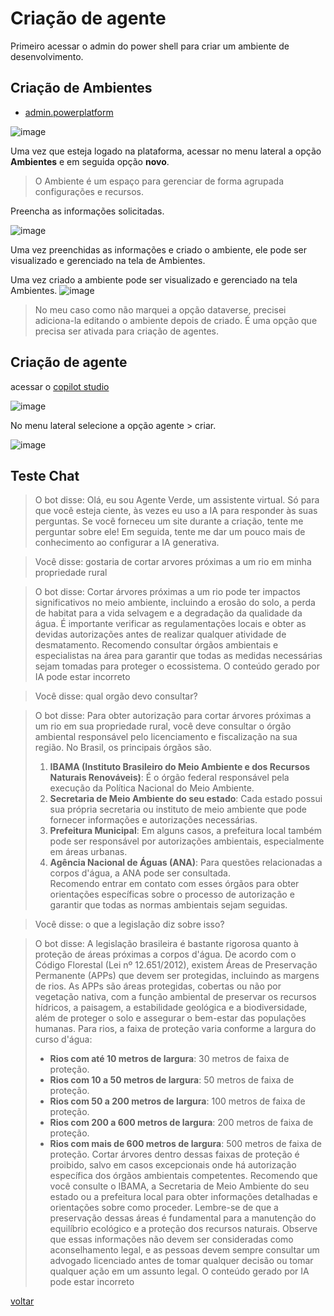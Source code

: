 # Criação de agente

Primeiro acessar o admin do power shell para criar um ambiente de desenvolvimento.

## Criação de Ambientes

- [admin.powerplatform](https://admin.powerplatform.microsoft.com/home)

![image](https://github.com/user-attachments/assets/5a29c233-b316-4966-be7c-ad89edc9c194)


Uma vez que esteja logado na plataforma, acessar no menu lateral a opção **Ambientes**  e em seguida opção **novo**.

> O Ambiente é um espaço para gerenciar de forma agrupada configurações e recursos.


Preencha as informações solicitadas.

![image](https://github.com/user-attachments/assets/1b09b537-03ee-48ce-9e5a-d55c7ac5d9d1)

Uma vez preenchidas as informações e criado o ambiente, ele pode ser visualizado e gerenciado na tela de Ambientes.

Uma vez criado a ambiente pode ser visualizado e gerenciado na tela Ambientes.
![image](https://github.com/user-attachments/assets/6cdce988-fa00-4835-bdd6-ecb70e69dc61)


> No meu caso como não marquei a opção dataverse, precisei adiciona-la editando o ambiente depois de criado.
> É uma opção que precisa ser ativada para criação de agentes.

## Criação de agente

acessar o [copilot studio](https://copilotstudio.microsoft.com/)

![image](https://github.com/user-attachments/assets/acb5f97f-b7de-4c59-9b87-9eff156a58da)

No menu lateral selecione  a opção agente > criar.

![image](https://github.com/user-attachments/assets/9e870fcd-3d4e-4e8d-a5e6-085d647951f6)



## Teste Chat

> O bot disse: Olá, eu sou Agente Verde, um assistente virtual. Só para que você esteja ciente, às vezes eu uso a IA para responder às suas perguntas. Se você forneceu um site durante a criação, tente me perguntar sobre ele! Em seguida, tente me dar um pouco mais de conhecimento ao configurar a IA generativa.

> Você disse: gostaria de cortar arvores próximas a um rio em minha propriedade rural

> O bot disse: Cortar árvores próximas a um rio pode ter impactos significativos no meio ambiente, incluindo a erosão do solo, a perda de habitat para a vida selvagem e a degradação da qualidade da água. É importante verificar as regulamentações locais e obter as devidas autorizações antes de realizar qualquer atividade de desmatamento. Recomendo consultar órgãos ambientais e especialistas na área para garantir que todas as medidas necessárias sejam tomadas para proteger o ecossistema. O conteúdo gerado por IA pode estar incorreto

> Você disse: qual orgão devo consultar?

> O bot disse:
>Para obter autorização para cortar árvores próximas a um rio em sua propriedade rural, você deve consultar o órgão ambiental responsável pelo licenciamento e fiscalização na sua região. No Brasil, os principais órgãos são.
> 1. **IBAMA (Instituto Brasileiro do Meio Ambiente e dos Recursos Naturais Renováveis)**: É o órgão federal responsável pela execução da Política Nacional do Meio Ambiente.    
> 2. **Secretaria de Meio Ambiente do seu estado**: Cada estado possui sua própria secretaria ou instituto de meio ambiente que pode fornecer informações e autorizações necessárias.
> 3. **Prefeitura Municipal**: Em alguns casos, a prefeitura local também pode ser responsável por autorizações ambientais, especialmente em áreas urbanas.
> 4. **Agência Nacional de Águas (ANA)**: Para questões relacionadas a corpos d'água, a ANA pode ser consultada.    
> Recomendo entrar em contato com esses órgãos para obter orientações específicas sobre o processo de autorização e garantir que todas as normas ambientais sejam seguidas.

> Você disse: o que a legislação diz sobre isso?

> O bot disse: A legislação brasileira é bastante rigorosa quanto à proteção de áreas próximas a corpos d'água. De acordo com o Código Florestal (Lei nº 12.651/2012), existem Áreas de Preservação Permanente (APPs) que devem ser protegidas, incluindo as margens de rios.
> As APPs são áreas protegidas, cobertas ou não por vegetação nativa, com a função ambiental de preservar os recursos hídricos, a paisagem, a estabilidade geológica e a biodiversidade, além de proteger o solo e assegurar o bem-estar das populações humanas.
> Para rios, a faixa de proteção varia conforme a largura do curso d'água:
> - **Rios com até 10 metros de largura**: 30 metros de faixa de proteção.
 >- **Rios com 10 a 50 metros de largura**: 50 metros de faixa de proteção.
> - **Rios com 50 a 200 metros de largura**: 100 metros de faixa de proteção.
> - **Rios com 200 a 600 metros de largura**: 200 metros de faixa de proteção.
> - **Rios com mais de 600 metros de largura**: 500 metros de faixa de proteção.
> Cortar árvores dentro dessas faixas de proteção é proibido, salvo em casos excepcionais onde há autorização específica dos órgãos ambientais competentes. Recomendo que você consulte o IBAMA, a Secretaria de Meio Ambiente do seu estado ou a prefeitura local para obter informações detalhadas e orientações sobre como proceder.
> Lembre-se de que a preservação dessas áreas é fundamental para a manutenção do equilíbrio ecológico e a proteção dos recursos naturais.
> Observe que essas informações não devem ser consideradas como aconselhamento legal, e as pessoas devem sempre consultar um advogado licenciado antes de tomar qualquer decisão ou tomar qualquer ação em um assunto legal.
> O conteúdo gerado por IA pode estar incorreto

[voltar](../README.md)

